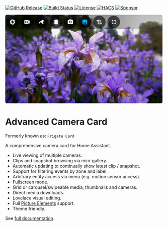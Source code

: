 <!-- markdownlint-disable first-line-heading -->
<!-- markdownlint-disable fenced-code-language -->
<!-- markdownlint-disable no-inline-html -->

[![GitHub Release](https://img.shields.io/github/release/dermotduffy/advanced-camera-card.svg?style=flat-square)](https://github.com/dermotduffy/advanced-camera-card/releases)
[![Build Status](https://img.shields.io/github/actions/workflow/status/dermotduffy/advanced-camera-card/build.yml?style=flat-square)](https://github.com/dermotduffy/advanced-camera-card/actions/workflows/build.yml)
[![License](https://img.shields.io/github/license/dermotduffy/advanced-camera-card.svg?style=flat-square)](LICENSE)
[![HACS](https://img.shields.io/badge/HACS-default-orange.svg?style=flat-square)](https://hacs.xyz)
[![Sponsor](https://img.shields.io/static/v1?label=Sponsor&message=%E2%9D%A4&logo=GitHub&color=%23fe8e86&style=flat-square)](https://github.com/sponsors/dermotduffy)

<img src="https://raw.githubusercontent.com/dermotduffy/advanced-camera-card/main/docs/images/advanced-camera-card.png" alt="Advanced Camera Card" width="500px">

# Advanced Camera Card

Formerly known as: `Frigate Card`

A comprehensive camera card for Home Assistant.

- Live viewing of multiple cameras.
- Clips and snapshot browsing via mini-gallery.
- Automatic updating to continually show latest clip / snapshot.
- Support for filtering events by zone and label.
- Arbitrary entity access via menu (e.g. motion sensor access).
- Fullscreen mode.
- Grid or carousel/swipeable media, thumbnails and cameras.
- Direct media downloads.
- Lovelace visual editing.
- Full [Picture Elements](https://www.home-assistant.io/lovelace/picture-elements/) support.
- Theme friendly.

See [full documentation](https://dermotduffy.github.io/advanced-camera-card).
